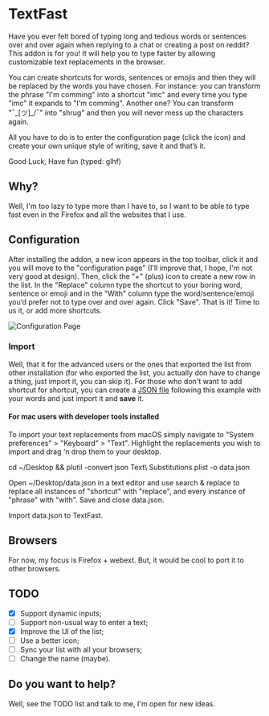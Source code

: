 # TextFast
Have you ever felt bored of typing long and tedious words or sentences over and over again when replying to a chat or creating a post on reddit? This addon is for you! It will help you to type faster by allowing customizable text replacements in the browser.

You can create shortcuts for words, sentences or emojis and then they will be replaced by the words you have chosen.
For instance: you can transform the phrase "I'm comming" into a shortcut "imc" and every time you type "imc" it expands to "I'm comming". Another one? You can transform "¯\_[ツ]_/¯" into "shrug" and then you will never mess up the characters again. 

All you have to do is to enter the configuration page (click the icon) and create your own unique style of writing, save it and that’s it.

Good Luck, Have fun (typed: glhf)

## Why?

Well, I'm too lazy to type more than I have to, so I want to be able to type fast even in the Firefox and all the websites that I use.


## Configuration

After installing the addon, a new icon appears in the top toolbar, click it and you will move to the "configuration page" (I'll improve that, I hope, I'm not very good at design). Then, click the "+" (plus) icon to create a new row in the list. In the "Replace" column type the shortcut to your boring word, sentence or emoji and in the "With" column type the word/sentence/emoji you’d prefer not to type over and over again. Click "Save". That is it! Time to us it, or add more shortcuts.  

![Configuration Page](/screenshot.png)

### Import 

Well, that it for the advanced users or the ones that exported the list from other installation (for who exported the list, you actually don have to change a thing, just import it, you can skip it). For those who don't want to add shortcut for shortcut, you can create a [JSON file](/example.json) following this example with your words and just import it and **save** it.

#### For mac users with developer tools installed

To import your text replacements from macOS simply navigate to "System preferences" > "Keyboard" > "Text". Highlight the replacements you wish to import and drag ‘n drop them to your desktop.

 cd ~/Desktop && plutil -convert json Text\ Substitutions.plist -o data.json

Open ~/Desktop/data.json in a text editor and use search & replace to replace all instances of "shortcut" with "replace", and every instance of "phrase" with "with". Save and close data.json.

Import data.json to TextFast.

## Browsers

For now, my focus is Firefox + webext. But, it would be cool to port it to other browsers. 

## TODO

- [x] Support dynamic inputs;
- [ ] Support non-usual way to enter a text; 
- [x] Improve the UI of the list;
- [ ] Use a better icon;
- [ ] Sync your list with all your browsers;
- [ ] Change the name (maybe).

## Do you want to help?

Well, see the TODO list and talk to me, I'm open for new ideas.
